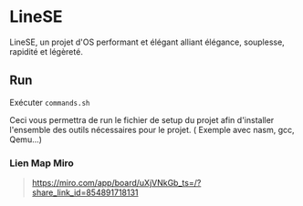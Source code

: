# LineSE
LineSE, un projet d'OS performant et élégant alliant élégance, souplesse, rapidité et légèreté.

## Run
Exécuter ```commands.sh```

Ceci vous permettra de run le fichier de setup du projet afin d'installer l'ensemble des outils nécessaires pour le projet. ( Exemple avec nasm, gcc, Qemu...)

### Lien Map Miro
> https://miro.com/app/board/uXjVNkGb_ts=/?share_link_id=854891718131
